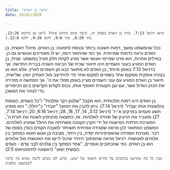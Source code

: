 ```yaml
---
title: 'ביאת בן האדם'
date: 19/02/2020

---
```


`קראו דניאל 7:13. מיהו בן האדם בפסוק זה, וכיצד אתם מזהים אותו? (ראו גם מרקוס 13:26, מתי 8:20, מתי 9:6, לוקס 9:26, לוקס 12:8.)`

ככל שהמשפט נמשך, דמות חשובה ביותר נכנסת לתמונה: בן האדם. מיהו? ראשית, בן האדם נראה כדמות שמיימית. אך כפי שהתואר רומז, יש לו מאפיינים אנושיים גם כן. במילים אחרות, הוא פרט שמיימי-אנושי אשר מגיע לקחת חלק פעיל במשפט. שנית, בן האדם המגיע בענני השמיים הינו תיאור שכיח של הביאה השניה בברית החדשה. אך בדניאל 7:13 באופן מיוחד, בן האדם לא מתואר כבא מן השמיים לארץ. אלא הוא נע בצורה אופקית ממקום אחד בשמיים למקום אחר כדי להתייצב מול העתיק יומין. שלישית, תיאור בן האדם המגיע עם ענני השמיים מציין באופן סמלי את ה'. אך המחשה זו מזכירה את הכהן הגדול אשר, עם ענן הקטורת האופף אותו, נכנס לקודש הקדשים ביום הכיפורים כדי לטהר את המשכן.

בן האדם הינו דמות מלכותית. הוא מקבל "שִׁלְטוֹן וִיקָר וּמַלְכוּת" ו"כָל הָעַמִּים, הָאֻמּוֹת וְהַלְּשׁוֹנוֹת אוֹתוֹ יַעֲבֹדוּ" (דניאל 7:14). ניתן להבין את הפועל "יעבדו" כ"יהללו." הוא מופיע תשע פעמים בפרקים א'-ז' (דניאל 3:12, 14, 17, 18, 28; דניאל 6:16, 20; דניאל 7:14, 27) ומעביר את הרעיון של סגידה לאלוהות. אז, כתוצאה מהניסיון לשנות את תורת ה', המערכת הדתית המיוצגת על ידי הקרן הקטנה משחיתה את ההלל שמגיע לאלוהים. המשפט המתואר לכן מראה שסגידה אמיתית תשוחזר למצבה הקודם בעדן בסופו של דבר. מערכת הסגידה שהאפיפיורות יסדה, בין היתר, מציבה בן אנוש חוטא כמתווך בין אלוהים לאנושות. דניאל מראה שהמתווך היחיד שיכול לייצג את האנושות מול אלוהים הוא בן האדם. כפי שהכתובים אומרים, "אֶחָד הַמְתַוֵּךְ בֵּין אֱלֹהִים לִבְנֵי אָדָם - הָאָדָם הַמָּשִׁיחַ יֵשׁוּעַ" (ראשונה לתימוטיאוס 2:5).

`מבין כל מה שקראנו בכתובים על החיים והאופי של ישוע, מדוע לכן מנחם לדעת שהוא כה מרכזי במשפט שלפנינו?`